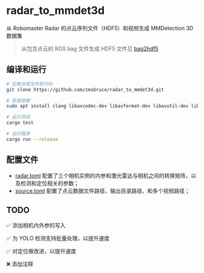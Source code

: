 # radar_to_mmdet3d

从 Robomaster Radar 的点云序列文件（HDF5）和视频生成 MMDetection 3D 数据集

> 从包含点云的 ROS bag 文件生成 HDF5 文件见 [bag2hdf5](https://github.com/zmsbruce/bag2hdf5.git)

## 编译和运行

```sh
# 拉取仓库文件和代码
git clone https://github.com/zmsbruce/radar_to_mmdet3d.git

# 安装依赖
sudo apt install clang libavcodec-dev libavformat-dev libavutil-dev libhdf5-dev hdf5-tools pkg-config

# 运行测试
cargo test

# 运行程序
cargo run --release
```

## 配置文件

- [radar.toml](config/radar.toml) 配置了三个相机实例的内参和激光雷达与相机之间的转换矩阵，以及检测和定位相关的参数；
- [source.toml](config/source.toml) 配置了点云数据文件路径、输出目录路径、和多个视频路径；

## TODO

✅ 添加相机内外参的写入

✅ 为 YOLO 检测支持批量处理，以提升速度

✅ 对定位做改进，以提升速度

❌ 添加注释